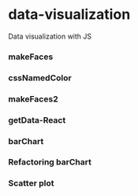 # data-visualization

Data visualization with JS

### makeFaces

### cssNamedColor

### makeFaces2

### getData-React

### barChart

### Refactoring barChart

### Scatter plot
